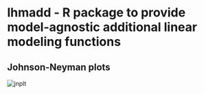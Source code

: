 # lhmadd - R package to provide model-agnostic additional linear modeling functions

## Johnson-Neyman plots


![jnplt](https://user-images.githubusercontent.com/87905364/169590263-e1038194-d14a-4ea5-a83b-6f8bdd0e5c79.png)
